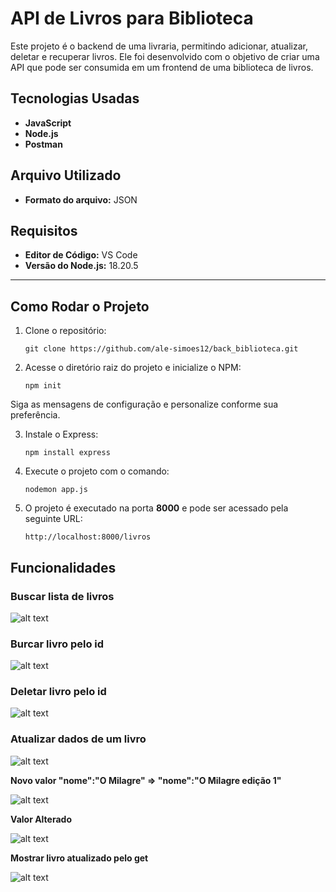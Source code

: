 # API de Livros para Biblioteca

Este projeto é o backend de uma livraria, permitindo adicionar, atualizar, deletar e recuperar livros. Ele foi desenvolvido com o objetivo de criar uma API que pode ser consumida em um frontend de uma biblioteca de livros.

## Tecnologias Usadas
- **JavaScript**
- **Node.js**
- **Postman**

## Arquivo Utilizado
- **Formato do arquivo:** JSON

## Requisitos
- **Editor de Código:** VS Code
- **Versão do Node.js:** 18.20.5

---

## Como Rodar o Projeto

1. Clone o repositório:

   ```git clone https://github.com/ale-simoes12/back_biblioteca.git```

2. Acesse o diretório raiz do projeto e inicialize o NPM:

    ```npm init```

Siga as mensagens de configuração e personalize conforme sua preferência.

3. Instale o Express:

    ```npm install express```

4. Execute o projeto com o comando:


    ```nodemon app.js```

5. O projeto é executado na porta **8000** e pode ser acessado pela seguinte URL:

    ```http://localhost:8000/livros```

## Funcionalidades 


### Buscar lista de livros 

![alt text](image.png)

### Burcar livro pelo id

![alt text](image-1.png)


### Deletar livro pelo id

![alt text](image-2.png)



### Atualizar dados de um livro


![alt text](image-3.png)


**Novo valor "nome":"O Milagre" =>  "nome":"O Milagre edição 1"**


![alt text](image-4.png)


**Valor Alterado**

![alt text](image-5.png)


**Mostrar livro atualizado pelo get**


![alt text](image-6.png)